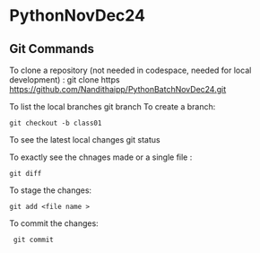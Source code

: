 # PythonNovDec24

## Git Commands

To clone a repository (not needed in codespace, needed for local development) :
git clone https https://github.com/Nandithaipp/PythonBatchNovDec24.git

To list the local branches
    git branch
To create a branch:

    git checkout -b class01

To see the latest local changes
     git status

To exactly see the  chnages made or  a single file :

    git diff

To stage the changes:

    git add <file name >

To commit the changes:

     git commit 